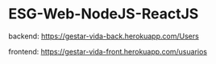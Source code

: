# ESG-Web-NodeJS-ReactJS

backend: https://gestar-vida-back.herokuapp.com/Users


frontend: https://gestar-vida-front.herokuapp.com/usuarios
